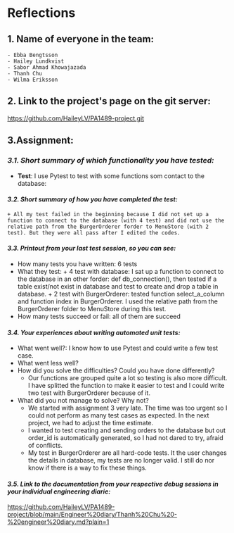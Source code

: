 # **Reflections**

## **1. Name of everyone in the team:**
    - Ebba Bengtsson
    - Hailey Lundkvist
    - Sabor Ahmad Khowajazada
    - Thanh Chu
    - Wilma Eriksson
## **2. Link to the project's page on the git server:**
https://github.com/HaileyLV/PA1489-project.git

## **3.Assignment:**
### *3.1. Short summary of which functionality you have tested:*
- **Test**: I use Pytest to test with some functions som contact to the database:
#### *3.2. Short summary of how you have completed the test:*
    + All my test failed in the beginning because I did not set up a function to connect to the database (with 4 test) and did not use the relative path from the BurgerOrderer forder to MenuStore (with 2 test). But they were all pass after I edited the codes.
#### *3.3. Printout from your last test session, so you can see:*
- How many tests you have written: 6 tests
- What they test:
      + 4 test with database: I sat up a function to connect to the database in an other forder: def db_connection(), then tested if a table exist/not exist in database and test to create and drop a table in database.
      + 2 test with BurgerOrderer: tested function select_a_column and function index in BurgerOrderer. I used the relative path from the BurgerOrderer folder to MenuStore during this test.
- How many tests succeed or fail: all of them are succeed

#### *3.4. Your experiences about writing automated unit tests:*
- What went well?: I know how to use Pytest and could write a few test case.
- What went less well?
- How did you solve the difficulties? Could you have done differently?
    + Our functions are grouped quite a lot so testing is also more difficult. I have splitted the function to make it easier to test and I could write two test with BurgerOrderer because of it.         
- What did you not manage to solve? Why not?
    + We started with assignment 3 very late. The time was too urgent so I could not perform as many test cases as expected. In the next project, we had to adjust the time estimate.
    + I wanted to test creating and sending orders to the database but out order_id is automatically generated, so I had not dared to try, afraid of conflicts.
    + My test in BurgerOrderer are all hard-code tests. It the user changes the details in database, my tests are no longer valid. I still do nor know if there is a way to fix these things.
#### *3.5. Link to the documentation from your respective debug sessions in your individual engineering diarie:*
<https://github.com/HaileyLV/PA1489-project/blob/main/Engineer%20diary/Thanh%20Chu%20-%20engineer%20diary.md?plain=1>


